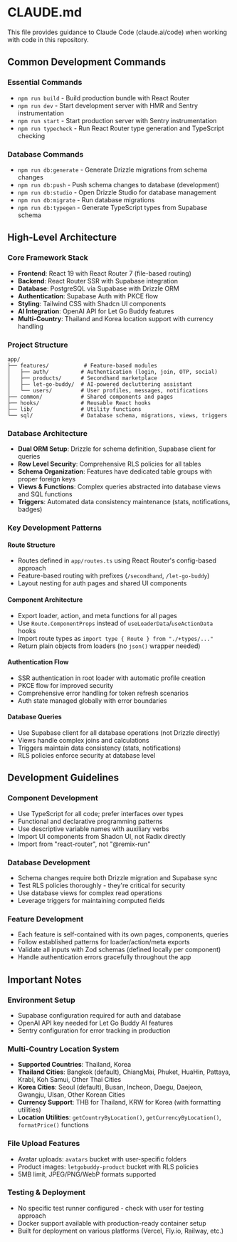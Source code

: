 # CLAUDE.md

This file provides guidance to Claude Code (claude.ai/code) when working with code in this repository.

## Common Development Commands

### Essential Commands
- `npm run build` - Build production bundle with React Router
- `npm run dev` - Start development server with HMR and Sentry instrumentation
- `npm run start` - Start production server with Sentry instrumentation  
- `npm run typecheck` - Run React Router type generation and TypeScript checking

### Database Commands
- `npm run db:generate` - Generate Drizzle migrations from schema changes
- `npm run db:push` - Push schema changes to database (development)
- `npm run db:studio` - Open Drizzle Studio for database management
- `npm run db:migrate` - Run database migrations
- `npm run db:typegen` - Generate TypeScript types from Supabase schema

## High-Level Architecture

### Core Framework Stack
- **Frontend**: React 19 with React Router 7 (file-based routing)
- **Backend**: React Router SSR with Supabase integration
- **Database**: PostgreSQL via Supabase with Drizzle ORM
- **Authentication**: Supabase Auth with PKCE flow
- **Styling**: Tailwind CSS with Shadcn UI components
- **AI Integration**: OpenAI API for Let Go Buddy features
- **Multi-Country**: Thailand and Korea location support with currency handling

### Project Structure
```
app/
├── features/           # Feature-based modules
│   ├── auth/          # Authentication (login, join, OTP, social)
│   ├── products/      # Secondhand marketplace
│   ├── let-go-buddy/  # AI-powered decluttering assistant
│   └── users/         # User profiles, messages, notifications
├── common/            # Shared components and pages
├── hooks/             # Reusable React hooks  
├── lib/               # Utility functions
└── sql/               # Database schema, migrations, views, triggers
```

### Database Architecture
- **Dual ORM Setup**: Drizzle for schema definition, Supabase client for queries
- **Row Level Security**: Comprehensive RLS policies for all tables
- **Schema Organization**: Features have dedicated table groups with proper foreign keys
- **Views & Functions**: Complex queries abstracted into database views and SQL functions
- **Triggers**: Automated data consistency maintenance (stats, notifications, badges)

### Key Development Patterns

#### Route Structure
- Routes defined in `app/routes.ts` using React Router's config-based approach
- Feature-based routing with prefixes (`/secondhand`, `/let-go-buddy`)
- Layout nesting for auth pages and shared UI components

#### Component Architecture  
- Export loader, action, and meta functions for all pages
- Use `Route.ComponentProps` instead of `useLoaderData`/`useActionData` hooks
- Import route types as `import type { Route } from "./+types/..."`
- Return plain objects from loaders (no `json()` wrapper needed)

#### Authentication Flow
- SSR authentication in root loader with automatic profile creation
- PKCE flow for improved security
- Comprehensive error handling for token refresh scenarios
- Auth state managed globally with error boundaries

#### Database Queries
- Use Supabase client for all database operations (not Drizzle directly)
- Views handle complex joins and calculations
- Triggers maintain data consistency (stats, notifications)
- RLS policies enforce security at database level

## Development Guidelines

### Component Development
- Use TypeScript for all code; prefer interfaces over types
- Functional and declarative programming patterns
- Use descriptive variable names with auxiliary verbs
- Import UI components from Shadcn UI, not Radix directly
- Import from "react-router", not "@remix-run"

### Database Development
- Schema changes require both Drizzle migration and Supabase sync
- Test RLS policies thoroughly - they're critical for security
- Use database views for complex read operations
- Leverage triggers for maintaining computed fields

### Feature Development
- Each feature is self-contained with its own pages, components, queries
- Follow established patterns for loader/action/meta exports
- Validate all inputs with Zod schemas (defined locally per component)
- Handle authentication errors gracefully throughout the app

## Important Notes

### Environment Setup
- Supabase configuration required for auth and database
- OpenAI API key needed for Let Go Buddy AI features
- Sentry configuration for error tracking in production

### Multi-Country Location System
- **Supported Countries**: Thailand, Korea
- **Thailand Cities**: Bangkok (default), ChiangMai, Phuket, HuaHin, Pattaya, Krabi, Koh Samui, Other Thai Cities
- **Korea Cities**: Seoul (default), Busan, Incheon, Daegu, Daejeon, Gwangju, Ulsan, Other Korean Cities
- **Currency Support**: THB for Thailand, KRW for Korea (with formatting utilities)
- **Location Utilities**: `getCountryByLocation()`, `getCurrencyByLocation()`, `formatPrice()` functions

### File Upload Features
- Avatar uploads: `avatars` bucket with user-specific folders
- Product images: `letgobuddy-product` bucket with RLS policies
- 5MB limit, JPEG/PNG/WebP formats supported

### Testing & Deployment
- No specific test runner configured - check with user for testing approach
- Docker support available with production-ready container setup
- Built for deployment on various platforms (Vercel, Fly.io, Railway, etc.)